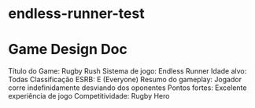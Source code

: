 # endless-runner-test

# Game Design Doc
Título do Game: Rugby Rush
Sistema de jogo: Endless Runner
Idade alvo: Todas
Classificação ESRB: E (Everyone)
Resumo do gameplay: Jogador corre indefinidamente desviando dos oponentes
Pontos fortes: Excelente experiência de jogo
Competitividade: Rugby Hero
